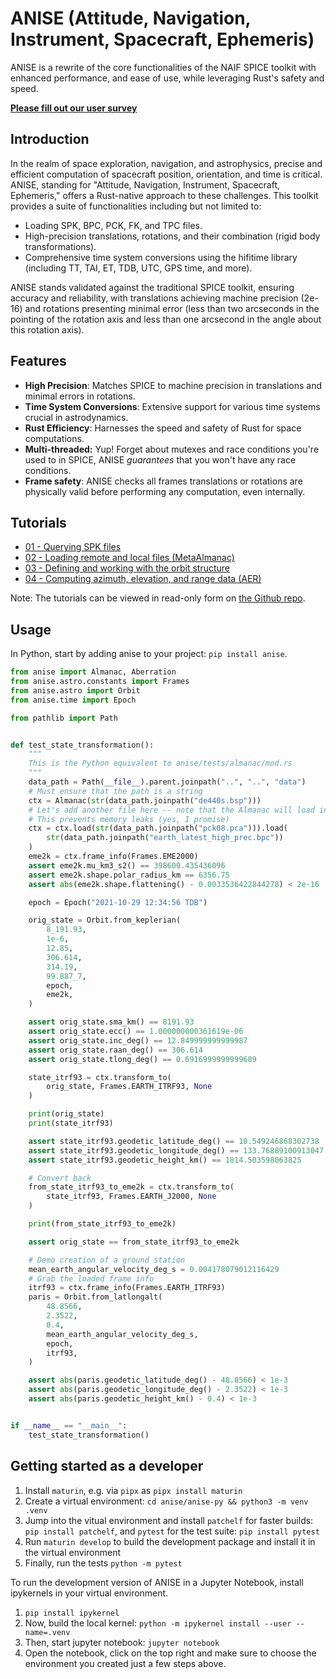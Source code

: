 # ANISE (Attitude, Navigation, Instrument, Spacecraft, Ephemeris)

ANISE is a rewrite of the core functionalities of the NAIF SPICE toolkit with enhanced performance, and ease of use, while leveraging Rust's safety and speed.

[**Please fill out our user survey**](https://7ug5imdtt8v.typeform.com/to/qYDB14Hj)

## Introduction

In the realm of space exploration, navigation, and astrophysics, precise and efficient computation of spacecraft position, orientation, and time is critical. ANISE, standing for "Attitude, Navigation, Instrument, Spacecraft, Ephemeris," offers a Rust-native approach to these challenges. This toolkit provides a suite of functionalities including but not limited to:

+ Loading SPK, BPC, PCK, FK, and TPC files.
+ High-precision translations, rotations, and their combination (rigid body transformations).
+ Comprehensive time system conversions using the hifitime library (including TT, TAI, ET, TDB, UTC, GPS time, and more).

ANISE stands validated against the traditional SPICE toolkit, ensuring accuracy and reliability, with translations achieving machine precision (2e-16) and rotations presenting minimal error (less than two arcseconds in the pointing of the rotation axis and less than one arcsecond in the angle about this rotation axis).

## Features

+ **High Precision**: Matches SPICE to machine precision in translations and minimal errors in rotations.
+ **Time System Conversions**: Extensive support for various time systems crucial in astrodynamics.
+ **Rust Efficiency**: Harnesses the speed and safety of Rust for space computations.
+ **Multi-threaded:** Yup! Forget about mutexes and race conditions you're used to in SPICE, ANISE _guarantees_ that you won't have any race conditions.
+ **Frame safety**: ANISE checks all frames translations or rotations are physically valid before performing any computation, even internally.

## Tutorials

- [01 - Querying SPK files](./notebooks/Tutorial%2001%20-%20Querying%20SPK%20files.ipynb)
- [02 - Loading remote and local files (MetaAlmanac)](./notebooks/Tutorial%2002%20-%20Loading%20remote%20SPICE%20and%20ANISE%20files%20(meta%20almanac).ipynb)
- [03 - Defining and working with the orbit structure](./notebooks/Tutorial%2003%20-%20Defining%20and%20working%20with%20the%20Orbit%20structure.ipynb)
- [04 - Computing azimuth, elevation, and range data (AER)](./notebooks/Tutorial%2004%20-%20Computing%20Azimuth%20Elevation%20and%20Range%20data.ipynb)

Note: The tutorials can be viewed in read-only form on [the Github repo](https://github.com/nyx-space/anise/tree/master/anise-py/notebooks).

## Usage

In Python, start by adding anise to your project: `pip install anise`.

```python
from anise import Almanac, Aberration
from anise.astro.constants import Frames
from anise.astro import Orbit
from anise.time import Epoch

from pathlib import Path


def test_state_transformation():
    """
    This is the Python equivalent to anise/tests/almanac/mod.rs
    """
    data_path = Path(__file__).parent.joinpath("..", "..", "data")
    # Must ensure that the path is a string
    ctx = Almanac(str(data_path.joinpath("de440s.bsp")))
    # Let's add another file here -- note that the Almanac will load into a NEW variable, so we must overwrite it!
    # This prevents memory leaks (yes, I promise)
    ctx = ctx.load(str(data_path.joinpath("pck08.pca"))).load(
        str(data_path.joinpath("earth_latest_high_prec.bpc"))
    )
    eme2k = ctx.frame_info(Frames.EME2000)
    assert eme2k.mu_km3_s2() == 398600.435436096
    assert eme2k.shape.polar_radius_km == 6356.75
    assert abs(eme2k.shape.flattening() - 0.0033536422844278) < 2e-16

    epoch = Epoch("2021-10-29 12:34:56 TDB")

    orig_state = Orbit.from_keplerian(
        8_191.93,
        1e-6,
        12.85,
        306.614,
        314.19,
        99.887_7,
        epoch,
        eme2k,
    )

    assert orig_state.sma_km() == 8191.93
    assert orig_state.ecc() == 1.000000000361619e-06
    assert orig_state.inc_deg() == 12.849999999999987
    assert orig_state.raan_deg() == 306.614
    assert orig_state.tlong_deg() == 0.6916999999999689

    state_itrf93 = ctx.transform_to(
        orig_state, Frames.EARTH_ITRF93, None
    )

    print(orig_state)
    print(state_itrf93)

    assert state_itrf93.geodetic_latitude_deg() == 10.549246868302738
    assert state_itrf93.geodetic_longitude_deg() == 133.76889100913047
    assert state_itrf93.geodetic_height_km() == 1814.503598063825

    # Convert back
    from_state_itrf93_to_eme2k = ctx.transform_to(
        state_itrf93, Frames.EARTH_J2000, None
    )

    print(from_state_itrf93_to_eme2k)

    assert orig_state == from_state_itrf93_to_eme2k

    # Demo creation of a ground station
    mean_earth_angular_velocity_deg_s = 0.004178079012116429
    # Grab the loaded frame info
    itrf93 = ctx.frame_info(Frames.EARTH_ITRF93)
    paris = Orbit.from_latlongalt(
        48.8566,
        2.3522,
        0.4,
        mean_earth_angular_velocity_deg_s,
        epoch,
        itrf93,
    )

    assert abs(paris.geodetic_latitude_deg() - 48.8566) < 1e-3
    assert abs(paris.geodetic_longitude_deg() - 2.3522) < 1e-3
    assert abs(paris.geodetic_height_km() - 0.4) < 1e-3


if __name__ == "__main__":
    test_state_transformation()

```

## Getting started as a developer
 
1. Install `maturin`, e.g. via `pipx` as `pipx install maturin`
1. Create a virtual environment: `cd anise/anise-py && python3 -m venv .venv`
1. Jump into the vitual environment and install `patchelf` for faster builds: `pip install patchelf`, and `pytest` for the test suite: `pip install pytest`
1. Run `maturin develop` to build the development package and install it in the virtual environment
1. Finally, run the tests `python -m pytest`

To run the development version of ANISE in a Jupyter Notebook, install ipykernels in your virtual environment.

1. `pip install ipykernel`
1. Now, build the local kernel: `python -m ipykernel install --user --name=.venv`
1. Then, start jupyter notebook: `jupyter notebook`
1. Open the notebook, click on the top right and make sure to choose the environment you created just a few steps above.
